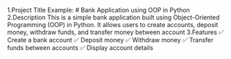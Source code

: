1.Project Title
Example: # Bank Application using OOP in Python
2.Description
This is a simple bank application built using Object-Oriented Programming (OOP) in Python. It allows users to create accounts, deposit money, withdraw funds, and transfer money between account
3.Features
✅ Create a bank account
✅ Deposit money
✅ Withdraw money
✅ Transfer funds between accounts
✅ Display account details
